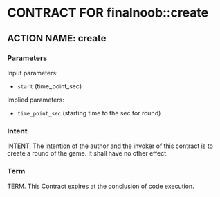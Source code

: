 # CONTRACT FOR finalnoob::create

## ACTION NAME: create

### Parameters

Input parameters:

- `start` (time_point_sec)

Implied parameters:

- `time_point_sec` (starting time to the sec for round)

### Intent

INTENT. The intention of the author and the invoker of this contract is to create a round of the game. It shall have no other effect.

### Term

TERM. This Contract expires at the conclusion of code execution.
